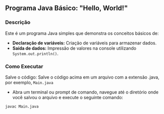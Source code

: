## Programa Java Básico: "Hello, World!"

### Descrição

Este é um programa Java simples que demonstra os conceitos básicos de:

* **Declaração de variáveis:** Criação de variáveis para armazenar dados.
* **Saída de dados:** Impressão de valores na console utilizando `System.out.println()`.


### Como Executar

Salve o código: Salve o código acima em um arquivo com a extensão .java, 
por exemplo, `Main.java`

* Abra um terminal ou prompt de comando, navegue até o diretório onde você salvou o arquivo e execute o seguinte comando:

`javac Main.java`